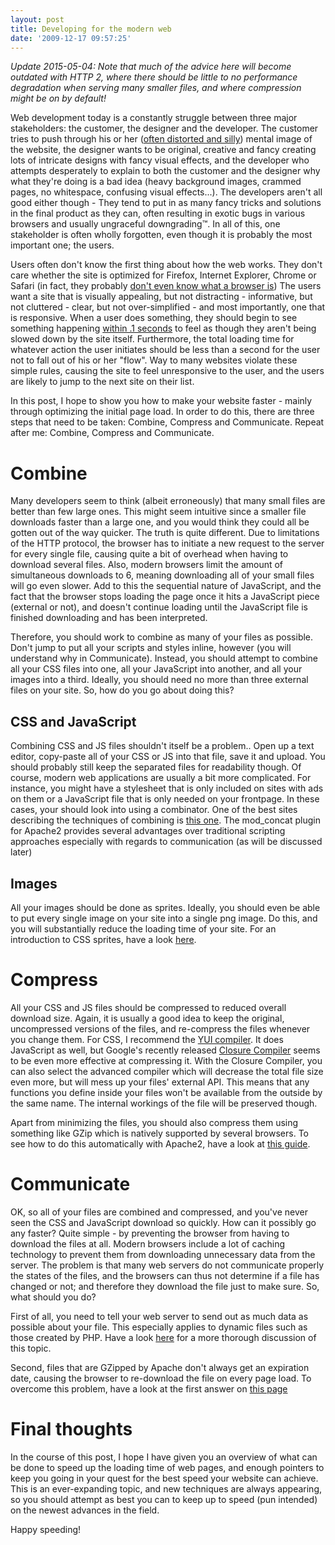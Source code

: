 ```yaml
---
layout: post
title: Developing for the modern web
date: '2009-12-17 09:57:25'
---
```


*Update 2015-05-04: Note that much of the advice here will become outdated with HTTP 2, where there should be little to no performance degradation when serving many smaller files, and where compression might be on by default!*

Web development today is a constantly struggle between three major stakeholders: the customer, the designer and the developer. The customer tries to push through his or her ([often distorted and silly](http://inspectelement.com/articles/the-funny-and-bizarre-world-of-client-requests/)) mental image of the website, the designer wants to be original, creative and fancy creating lots of intricate designs with fancy visual effects, and the developer who attempts desperately to explain to both the customer and the designer why what they're doing is a bad idea (heavy background images, crammed pages, no whitespace, confusing visual effects...). The developers aren't all good either though - They tend to put in as many fancy tricks and solutions in the final product as they can, often resulting in exotic bugs in various browsers and usually ungraceful downgrading™. In all of this, one stakeholder is often wholly forgotten, even though it is probably the most important one; the users.

Users often don't know the first thing about how the web works. They don't care whether the site is optimized for Firefox, Internet Explorer, Chrome or Safari (in fact, they probably [don't even know what a browser is](http://www.youtube.com/watch?v=o4MwTvtyrUQ...)) The users want a site that is visually appealing, but not distracting - informative, but not cluttered - clear, but not over-simplified - and most importantly, one that is responsive. When a user does something, they should begin to see something happening [within .1 seconds](http://www.useit.com/alertbox/timeframes.html) to feel as though they aren't being slowed down by the site itself. Furthermore, the total loading time for whatever action the user initiates should be less than a second for the user not to fall out of his or her "flow". Way to many websites violate these simple rules, causing the site to feel unresponsive to the user, and the users are likely to jump to the next site on their list.

In this post, I hope to show you how to make your website faster - mainly through optimizing the initial page load. In order to do this, there are three steps that need to be taken: Combine, Compress and Communicate. Repeat after me: Combine, Compress and Communicate.

# Combine

Many developers seem to think (albeit erroneously) that many small files are better than few large ones. This might seem intuitive since a smaller file downloads faster than a large one, and you would think they could all be gotten out of the way quicker. The truth is quite different. Due to limitations of the HTTP protocol, the browser has to initiate a new request to the server for every single file, causing quite a bit of overhead when having to download several files. Also, modern browsers limit the amount of simultaneous downloads to 6, meaning downloading all of your small files will go even slower. Add to this the sequential nature of JavaScript, and the fact that the browser stops loading the page once it hits a JavaScript piece (external or not), and doesn't continue loading until the JavaScript file is finished downloading and has been interpreted.

Therefore, you should work to combine as many of your files as possible. Don't jump to put all your scripts and styles inline, however (you will understand why in Communicate). Instead, you should attempt to combine all your CSS files into one, all your JavaScript into another, and all your images into a third. Ideally, you should need no more than three external files on your site. So, how do you go about doing this?

## CSS and JavaScript

Combining CSS and JS files shouldn't itself be a problem.. Open up a text editor, copy-paste all of your CSS or JS into that file, save it and upload. You should probably still keep the separated files for readability though. Of course, modern web applications are usually a bit more complicated. For instance, you might have a stylesheet that is only included on sites with ads on them or a JavaScript file that is only needed on your frontpage. In these cases, your should look into using a combinator. One of the best sites describing the techniques of combining is [this one](http://www.artzstudio.com/2008/08/using-modconcat-to-speed-up-render-start/). The mod_concat plugin for Apache2 provides several advantages over traditional scripting approaches especially with regards to communication (as will be discussed later)

## Images

All your images should be done as sprites. Ideally, you should even be able to put every single image on your site into a single png image. Do this, and you will substantially reduce the loading time of your site. For an introduction to CSS sprites, have a look [here](http://css-tricks.com/css-sprites/).

# Compress

All your CSS and JS files should be compressed to reduced overall download size. Again, it is usually a good idea to keep the original, uncompressed versions of the files, and re-compress the files whenever you change them. For CSS, I recommend the [YUI compiler](http://www.refresh-sf.com/yui/). It does JavaScript as well, but Google's recently released [Closure Compiler](http://closure-compiler.appspot.com/home) seems to be even more effective at compressing it. With the Closure Compiler, you can also select the advanced compiler which will decrease the total file size even more, but will mess up your files' external API. This means that any functions you define inside your files won't be available from the outside by the same name. The internal workings of the file will be preserved though.

Apart from minimizing the files, you should also compress them using something like GZip which is natively supported by several browsers. To see how to do this automatically with Apache2, have a look at [this guide](http://www.cyberciti.biz/tips/speed-up-apache-20-web-access-or-downloads-with-mod_deflate.html).

# Communicate

OK, so all of your files are combined and compressed, and you've never seen the CSS and JavaScript download so quickly. How can it possibly go any faster? Quite simple - by preventing the browser from having to download the files at all. Modern browsers include a lot of caching technology to prevent them from downloading unnecessary data from the server. The problem is that many web servers do not communicate properly the states of the files, and the browsers can thus not determine if a file has changed or not; and therefore they download the file just to make sure. So, what should you do?

First of all, you need to tell your web server to send out as much data as possible about your file. This especially applies to dynamic files such as those created by PHP. Have a look [here](http://articles.sitepoint.com/article/caching-php-performance) for a more thorough discussion of this topic.

Second, files that are GZipped by Apache don't always get an expiration date, causing the browser to re-download the file on every page load. To overcome this problem, have a look at the first answer on [this page](http://serverfault.com/questions/21447/apache-gzip-configuration)

# Final thoughts

In the course of this post, I hope I have given you an overview of what can be done to speed up the loading time of web pages, and enough pointers to keep you going in your quest for the best speed your website can achieve. This is an ever-expanding topic, and new techniques are always appearing, so you should attempt as best you can to keep up to speed (pun intended) on the newest advances in the field.

Happy speeding!